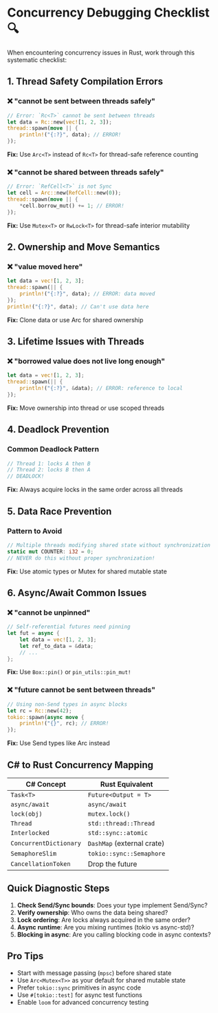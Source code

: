 # Concurrency Debugging Checklist 🔍

When encountering concurrency issues in Rust, work through this systematic checklist:

## 1. Thread Safety Compilation Errors

### ❌ "cannot be sent between threads safely"
```rust
// Error: `Rc<T>` cannot be sent between threads
let data = Rc::new(vec![1, 2, 3]);
thread::spawn(move || {
    println!("{:?}", data); // ERROR!
});
```
**Fix:** Use `Arc<T>` instead of `Rc<T>` for thread-safe reference counting

### ❌ "cannot be shared between threads safely"
```rust
// Error: `RefCell<T>` is not Sync
let cell = Arc::new(RefCell::new(0));
thread::spawn(move || {
    *cell.borrow_mut() += 1; // ERROR!
});
```
**Fix:** Use `Mutex<T>` or `RwLock<T>` for thread-safe interior mutability

## 2. Ownership and Move Semantics

### ❌ "value moved here"
```rust
let data = vec![1, 2, 3];
thread::spawn(|| {
    println!("{:?}", data); // ERROR: data moved
});
println!("{:?}", data); // Can't use data here
```
**Fix:** Clone data or use Arc for shared ownership

## 3. Lifetime Issues with Threads

### ❌ "borrowed value does not live long enough"
```rust
let data = vec![1, 2, 3];
thread::spawn(|| {
    println!("{:?}", &data); // ERROR: reference to local
});
```
**Fix:** Move ownership into thread or use scoped threads

## 4. Deadlock Prevention

### Common Deadlock Pattern
```rust
// Thread 1: locks A then B
// Thread 2: locks B then A
// DEADLOCK!
```
**Fix:** Always acquire locks in the same order across all threads

## 5. Data Race Prevention

### Pattern to Avoid
```rust
// Multiple threads modifying shared state without synchronization
static mut COUNTER: i32 = 0;
// NEVER do this without proper synchronization!
```
**Fix:** Use atomic types or Mutex for shared mutable state

## 6. Async/Await Common Issues

### ❌ "cannot be unpinned"
```rust
// Self-referential futures need pinning
let fut = async {
    let data = vec![1, 2, 3];
    let ref_to_data = &data;
    // ...
};
```
**Fix:** Use `Box::pin()` or `pin_utils::pin_mut!`

### ❌ "future cannot be sent between threads"
```rust
// Using non-Send types in async blocks
let rc = Rc::new(42);
tokio::spawn(async move {
    println!("{}", rc); // ERROR!
});
```
**Fix:** Use Send types like Arc instead

## C# to Rust Concurrency Mapping

| C# Concept | Rust Equivalent |
|------------|-----------------|
| `Task<T>` | `Future<Output = T>` |
| `async/await` | `async/await` |
| `lock(obj)` | `mutex.lock()` |
| `Thread` | `std::thread::Thread` |
| `Interlocked` | `std::sync::atomic` |
| `ConcurrentDictionary` | `DashMap` (external crate) |
| `SemaphoreSlim` | `tokio::sync::Semaphore` |
| `CancellationToken` | Drop the future |

## Quick Diagnostic Steps

1. **Check Send/Sync bounds**: Does your type implement Send/Sync?
2. **Verify ownership**: Who owns the data being shared?
3. **Lock ordering**: Are locks always acquired in the same order?
4. **Async runtime**: Are you mixing runtimes (tokio vs async-std)?
5. **Blocking in async**: Are you calling blocking code in async contexts?

## Pro Tips

- Start with message passing (`mpsc`) before shared state
- Use `Arc<Mutex<T>>` as your default for shared mutable state
- Prefer `tokio::sync` primitives in async code
- Use `#[tokio::test]` for async test functions
- Enable `loom` for advanced concurrency testing